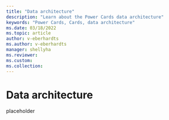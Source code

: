 ```yaml
---
title: "Data architecture"
description: "Learn about the Power Cards data architecture"
keywords: "Power Cards, Cards, data architecture"
ms.date: 03/18/2022
ms.topic: article
author: v-eberhardts
ms.author: v-eberhardts
manager: shellyha
ms.reviewer: 
ms.custom: 
ms.collection: 
---
```


# Data architecture

placeholder
